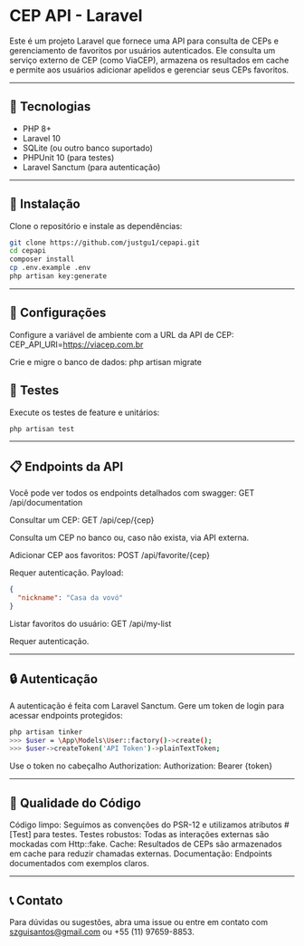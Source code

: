 # CEP API - Laravel

Este é um projeto Laravel que fornece uma API para consulta de CEPs e gerenciamento de favoritos por usuários autenticados. Ele consulta um serviço externo de CEP (como ViaCEP), armazena os resultados em cache e permite aos usuários adicionar apelidos e gerenciar seus CEPs favoritos.

---

## 🧰 Tecnologias

- PHP 8+
- Laravel 10
- SQLite (ou outro banco suportado)
- PHPUnit 10 (para testes)
- Laravel Sanctum (para autenticação)

---

## 🚀 Instalação

Clone o repositório e instale as dependências:

```bash
git clone https://github.com/justgu1/cepapi.git
cd cepapi
composer install
cp .env.example .env
php artisan key:generate
```

---

## 🚀 Configurações

Configure a variável de ambiente com a URL da API de CEP:
CEP_API_URI=https://viacep.com.br

Crie e migre o banco de dados:
php artisan migrate

## 🧪 Testes
Execute os testes de feature e unitários:

```bash
php artisan test
```

---

## 📋 Endpoints da API

Você pode ver todos os endpoints detalhados com swagger:
GET /api/documentation

Consultar um CEP:
GET /api/cep/{cep}

Consulta um CEP no banco ou, caso não exista, via API externa.

Adicionar CEP aos favoritos:
POST /api/favorite/{cep}

Requer autenticação. 
Payload:

```json
{
  "nickname": "Casa da vovó"
}
```

Listar favoritos do usuário:
GET /api/my-list

Requer autenticação.

---

## 🔒 Autenticação
 A autenticação é feita com Laravel Sanctum. Gere um token de login para acessar endpoints protegidos:
 
 ```bash
 php artisan tinker
 >>> $user = \App\Models\User::factory()->create();
 >>> $user->createToken('API Token')->plainTextToken;
 ```
 
 Use o token no cabeçalho Authorization:
 Authorization: Bearer {token}

---

## 🧼 Qualidade do Código
 Código limpo: Seguimos as convenções do PSR-12 e utilizamos atributos #[Test] para testes.
 Testes robustos: Todas as interações externas são mockadas com Http::fake.
 Cache: Resultados de CEPs são armazenados em cache para reduzir chamadas externas.
 Documentação: Endpoints documentados com exemplos claros.

---

## 📞 Contato
 Para dúvidas ou sugestões, abra uma issue ou entre em contato com szguisantos@gmail.com ou +55 (11) 97659-8853.
